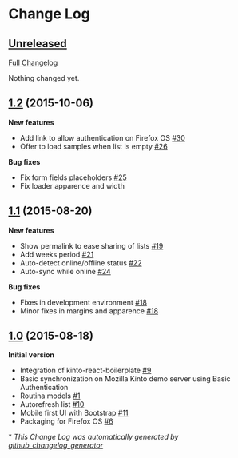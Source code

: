 # Change Log

## [Unreleased](https://github.com/leplatrem/Routina/tree/HEAD)

[Full Changelog](https://github.com/leplatrem/Routina/compare/1.2...HEAD)

Nothing changed yet.

## [1.2](https://github.com/leplatrem/Routina/tree/1.1) (2015-10-06)

**New features**

- Add link to allow authentication on Firefox OS [\#30](https://github.com/leplatrem/Routina/pulls/30)
- Offer to load samples when list is empty [\#26](https://github.com/leplatrem/Routina/pulls/26)

**Bug fixes**

- Fix form fields placeholders [\#25](https://github.com/leplatrem/Routina/pulls/25)
- Fix loader apparence and width

## [1.1](https://github.com/leplatrem/Routina/tree/1.1) (2015-08-20)

**New features**

- Show permalink to ease sharing of lists [\#19](https://github.com/leplatrem/Routina/pulls/19)
- Add weeks period [\#21](https://github.com/leplatrem/Routina/pulls/21)
- Auto-detect online/offline status [\#22](https://github.com/leplatrem/Routina/pulls/22)
- Auto-sync while online [\#24](https://github.com/leplatrem/Routina/pulls/24)

**Bug fixes**

- Fixes in development environment [\#18](https://github.com/leplatrem/Routina/pulls/18)
- Minor fixes in margins and apparence [\#18](https://github.com/leplatrem/Routina/pulls/18)

## [1.0](https://github.com/leplatrem/Routina/tree/1.0) (2015-08-18)

**Initial version**

- Integration of kinto-react-boilerplate [\#9](https://github.com/leplatrem/Routina/issues/9)
- Basic synchronization on Mozilla Kinto demo server using Basic Authentication
- Routina models [\#1](https://github.com/leplatrem/Routina/issues/1)
- Autorefresh list [\#10](https://github.com/leplatrem/Routina/issues/10)
- Mobile first UI with Bootstrap [\#11](https://github.com/leplatrem/Routina/issues/11)
- Packaging for Firefox OS [\#6](https://github.com/leplatrem/Routina/issues/6)

\* *This Change Log was automatically generated by [github_changelog_generator](https://github.com/skywinder/Github-Changelog-Generator)*
